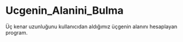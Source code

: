 # Ucgenin_Alanini_Bulma
Üç kenar uzunluğunu kullanıcıdan aldığımız üçgenin alanını hesaplayan program.
